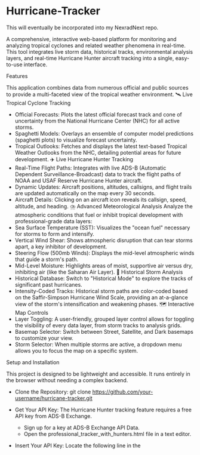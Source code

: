 # Hurricane-Tracker

This will eventually be incorporated into my NexradNext repo. 

A comprehensive, interactive web-based platform for monitoring and analyzing tropical cyclones and related weather phenomena in real-time. This tool integrates live storm data, historical tracks, environmental analysis layers, and real-time Hurricane Hunter aircraft tracking into a single, easy-to-use interface.

Features

This application combines data from numerous official and public sources to provide a multi-faceted view of the tropical weather environment.
🛰️ Live Tropical Cyclone Tracking
 * Official Forecasts: Plots the latest official forecast track and cone of uncertainty from the National Hurricane Center (NHC) for all active storms.
 * Spaghetti Models: Overlays an ensemble of computer model predictions (spaghetti plots) to visualize forecast uncertainty.
 * Tropical Outlooks: Fetches and displays the latest text-based Tropical Weather Outlooks from the NHC, detailing potential areas for future development.
✈️ Live Hurricane Hunter Tracking
 * Real-Time Flight Paths: Integrates with live ADS-B (Automatic Dependent Surveillance-Broadcast) data to track the flight paths of NOAA and USAF Reserve Hurricane Hunter aircraft.
 * Dynamic Updates: Aircraft positions, altitudes, callsigns, and flight trails are updated automatically on the map every 30 seconds.
 * Aircraft Details: Clicking on an aircraft icon reveals its callsign, speed, altitude, and heading.
⛈️ Advanced Meteorological Analysis
Analyze the atmospheric conditions that fuel or inhibit tropical development with professional-grade data layers:
 * Sea Surface Temperature (SST): Visualizes the "ocean fuel" necessary for storms to form and intensify.
 * Vertical Wind Shear: Shows atmospheric disruption that can tear storms apart, a key inhibitor of development.
 * Steering Flow (500mb Winds): Displays the mid-level atmospheric winds that guide a storm's path.
 * Mid-Level Moisture: Highlights areas of moist, supportive air versus dry, inhibiting air (like the Saharan Air Layer).
📖 Historical Storm Analysis
 * Historical Database: Switch to "Historical Mode" to explore the tracks of significant past hurricanes.
 * Intensity-Coded Tracks: Historical storm paths are color-coded based on the Saffir-Simpson Hurricane Wind Scale, providing an at-a-glance view of the storm's intensification and weakening phases.
🗺️ Interactive Map Controls
 * Layer Toggling: A user-friendly, grouped layer control allows for toggling the visibility of every data layer, from storm tracks to analysis grids.
 * Basemap Selector: Switch between Street, Satellite, and Dark basemaps to customize your view.
 * Storm Selector: When multiple storms are active, a dropdown menu allows you to focus the map on a specific system.
   
Setup and Installation

This project is designed to be lightweight and accessible. It runs entirely in the browser without needing a complex backend.
 * Clone the Repository:
   git clone https://github.com/your-username/hurricane-tracker.git
 * Get Your API Key:
   The Hurricane Hunter tracking feature requires a free API key from ADS-B Exchange.
   * Sign up for a key at ADS-B Exchange API Data.
   * Open the professional_tracker_with_hunters.html file in a text editor.
 * Insert Your API Key:
   Locate the following line in the <script> section and replace the placeholder with your key:
   // !!! IMPORTANT: REPLACE WITH YOUR KEY !!!
API_KEY: 'YOUR_ADS-B_EXCHANGE_API_KEY',

 * Run the Project:
   
   Simply open the professional_tracker_with_hunters.html file in any modern web browser.
   
Credits and Data Sources

This project would not be possible without the open data and software provided by the following organizations:
 * National Hurricane Center (NHC): For providing the foundational tropical cyclone advisories, text outlooks, and forecast data.
 * Florida Division of Emergency Management (FDEM): For providing the processed GeoJSON feeds for active storms, which simplifies the visualization of cones, tracks, and spaghetti models.
 * ADS-B Exchange: For offering the accessible, real-time API for tracking Hurricane Hunter aircraft.
 * NOAA Environmental Modeling Center (EMC): For the public Web Map Services (WMS) that provide the advanced analysis layers from the GFS model.
 * Leaflet.js: The core open-source mapping library that powers the entire interactive map.
 * OpenStreetMap & CartoDB: For the high-quality, free-to-use base map tiles.
 * Flaticon: For the airplane icon used for the Hurricane Hunter tracker.

Contributing

Contributions are welcome and appreciated! If you have an idea for a new feature or have found a bug, please feel free to:
 * Open an issue to discuss the change.
 * Fork the repository and submit a pull request.
   
License

This project is licensed under the MIT License. See the LICENSE file for full details.
Disclaimer
This tool is for informational and educational purposes only. It should NOT be used for making life-or-death decisions. Always consult official information and follow the guidance issued by the National Hurricane Center and your local authorities.
